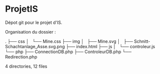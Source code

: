 # ProjetIS
Dépot git pour le projet d'IS.

Organisation du dossier :

.
├── css
│   └── Mine.css
├── img
│   ├── Mine.svg
│   ├── Schnitt-Schachtanlage_Asse.svg.png
├── index.html
├── js
│   └── controleur.js
└── php
    ├── ConnectionDB.php
    ├── ControleurDB.php
    └── Redirection.php

4 directories, 12 files

